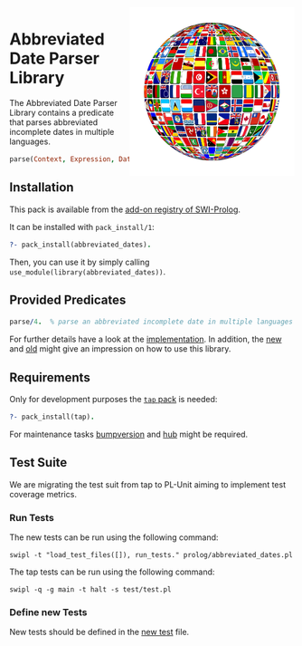 <img src=".github/flags-jakearchibald.github.io-scour.svg?raw=true" width="50%" align="right" style="border:20px solid white">

# Abbreviated Date Parser Library

The Abbreviated Date Parser Library contains a predicate that parses abbreviated incomplete dates in multiple languages.

```prolog 
parse(Context, Expression, Dates, Trace).
```

## Installation

This pack is available from the [add-on registry of SWI-Prolog](http://www.swi-prolog.org/pack/list).

It can be installed with `pack_install/1`:

```prolog
?- pack_install(abbreviated_dates).
```

Then, you can use it by simply calling `use_module(library(abbreviated_dates))`.

## Provided Predicates

```prolog
parse/4.  % parse an abbreviated incomplete date in multiple languages (today, tomorrow, etc).
```

For further details have a look at the [implementation](prolog/abbreviated_dates.pl). In addition, the
[new](prolog/abbreviated_dates.plt) and [old](test/test.pl) might give an impression on how to use this library.

## Requirements

Only for development purposes the [`tap` pack](http://www.swi-prolog.org/pack/list?p=tap) is needed:

```prolog
?- pack_install(tap).
```
For maintenance tasks [bumpversion](https://github.com/peritus/bumpversion) and [hub](https://github.com/github/hub) might be required.

## Test Suite

We are migrating the test suit from tap to PL-Unit aiming to implement test coverage metrics.

### Run Tests

The new tests can be run using the following command:

```shell
swipl -t "load_test_files([]), run_tests." prolog/abbreviated_dates.pl
```

The tap tests can be run using the following command:

```shell
swipl -q -g main -t halt -s test/test.pl
```

### Define new Tests

New tests should be defined in the [new test](prolog/abbreviated_dates.plt) file.
